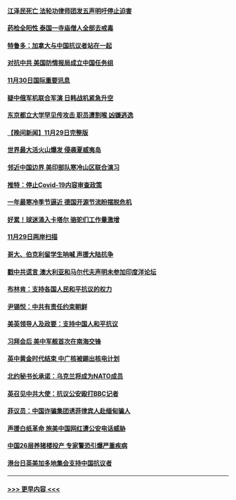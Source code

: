 #### [江泽民死亡 法轮功律师团发五声明吁停止迫害](../pages/prog202/a103587308.md?t=12010101) 
#### [药检全阳性 泰国一寺庙僧人全部去戒毒](../pages/prog202/a103587172.md?t=12010101) 
#### [特鲁多：加拿大与中国抗议者站在一起](../pages/prog202/a103587169.md?t=12010101) 
#### [对抗中共 美国防情报局成立中国任务组](../pages/prog202/a103587163.md?t=12010101) 
#### [11月30日国际重要讯息](../pages/prog202/a103587181.md?t=12010101) 
#### [疑中俄军机联合军演 日韩战机紧急升空](../pages/prog202/a103587061.md?t=12010101) 
#### [东京都立大学罕见传攻击 职员遭割喉 凶嫌逃逸](../pages/prog202/a103587011.md?t=12010101) 
#### [【晚间新闻】11月29日完整版](../pages/prog202/a103586902.md?t=12010101) 
#### [世界最大活火山爆发 侵袭夏威夷岛](../pages/prog202/a103586924.md?t=12010101) 
#### [邻近中国边界 美印部队寒冷山区联合演习](../pages/prog202/a103586897.md?t=12010101) 
#### [推特：停止Covid-19内容审查政策](../pages/prog202/a103586680.md?t=12010101) 
#### [一年最寒冷季节逼近 德国开源节流盼摆脱危机](../pages/prog202/a103586845.md?t=12010101) 
#### [好累！球迷涌入卡塔尔 骆驼们工作量激增](../pages/prog202/a103586752.md?t=12010101) 
#### [11月29日两岸扫描](../pages/prog202/a103586740.md?t=12010101) 
#### [哥大、伯克利留学生呐喊 声援大陆抗争](../pages/prog202/a103586742.md?t=12010101) 
#### [戳中共谎言 澳大利亚和马尔代夫声明未参加印度洋论坛](../pages/prog202/a103586609.md?t=12010101) 
#### [布林肯：支持各国人民和平抗议的权力](../pages/prog202/a103586558.md?t=12010101) 
#### [尹锡悦：中共有责任约束朝鲜](../pages/prog202/a103586465.md?t=12010101) 
#### [美英领导人及政要：支持中国人和平抗议](../pages/prog202/a103586469.md?t=12010101) 
#### [习拜会后 美中军舰首次在南海交锋](../pages/prog202/a103586399.md?t=12010101) 
#### [英中黄金时代结束 中广核被踢出核电计划](../pages/prog202/a103586304.md?t=12010101) 
#### [北约秘书长承诺：乌克兰将成为NATO成员](../pages/prog202/a103586377.md?t=12010101) 
#### [英召见中共大使：抗议公安殴打BBC记者](../pages/prog202/a103586300.md?t=12010101) 
#### [菲议员：中国诈骗集团诱菲律宾人赴缅甸骗人](../pages/prog202/a103586285.md?t=12010101) 
#### [声援白纸革命 旅美中国网红遭公安电话威胁](../pages/prog202/a103586277.md?t=12010101) 
#### [中国26层养猪楼投产 专家警恐引爆严重疾病](../pages/prog202/a103586194.md?t=12010101) 
#### [港台日英美加多地集会支持中国抗议者](../pages/prog202/a103586188.md?t=12010101) 

----
#### [ >>> 更早内容 <<< ](../indexes/prog202-earlier.md)

